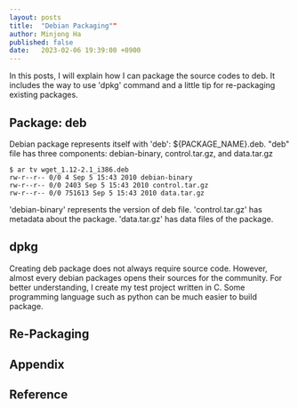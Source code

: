```yaml
---
layout: posts
title:  "Debian Packaging""
author: Minjong Ha
published: false
date:   2023-02-06 19:39:00 +0900
---
```


In this posts, I will explain how I can package the source codes to deb.
It includes the way to use 'dpkg' command and a little tip for re-packaging existing packages.

## Package: deb

Debian package represents itself with 'deb': ${PACKAGE_NAME}.deb.
"deb" file has three components: debian-binary, control.tar.gz, and data.tar.gz

```shell
$ ar tv wget_1.12-2.1_i386.deb
rw-r--r-- 0/0 4 Sep 5 15:43 2010 debian-binary 
rw-r--r-- 0/0 2403 Sep 5 15:43 2010 control.tar.gz 
rw-r--r-- 0/0 751613 Sep 5 15:43 2010 data.tar.gz
```

'debian-binary' represents the version of deb file.
'control.tar.gz' has metadata about the package.
'data.tar.gz' has data files of the package.


## dpkg
<!-- Explain how I can use dpkg -->

Creating deb package does not always require source code.
However, almost every debian packages opens their sources for the community.
For better understanding, I create my test project written in C.
Some programming language such as python can be much easier to build package.



## Re-Packaging
<!-- Explain repackaging with apt source -->


## Appendix
<!-- Appendix -->


## Reference
